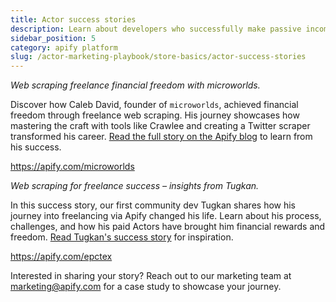 ```yaml
---
title: Actor success stories
description: Learn about developers who successfully make passive income from their Actors.
sidebar_position: 5
category: apify platform
slug: /actor-marketing-playbook/store-basics/actor-success-stories
---
```


_Web scraping freelance financial freedom with microworlds._

Discover how Caleb David, founder of `microworlds`, achieved financial freedom through freelance web scraping. His journey showcases how mastering the craft with tools like Crawlee and creating a Twitter scraper transformed his career. [Read the full story on the Apify blog](https://blog.apify.com/web-scraping-freelance-financial-freedom/) to learn from his success.

https://apify.com/microworlds

_Web scraping for freelance success – insights from Tugkan._

In this success story, our first community dev Tugkan shares how his journey into freelancing via Apify changed his life. Learn about his process, challenges, and how his paid Actors have brought him financial rewards and freedom. [Read Tugkan's success story](https://apify.com/success-stories/paid-actor-journey-apify-freelancer-tugkan) for inspiration.

https://apify.com/epctex


Interested in sharing your story? Reach out to our marketing team at [marketing@apify.com](mailto:marketing@apify.com) for a case study to showcase your journey.
